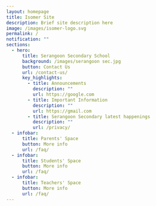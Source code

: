 ```yaml
---
layout: homepage
title: Isomer Site
description: Brief site description here
image: /images/isomer-logo.svg
permalink: /
notification: ""
sections:
  - hero:
      title: Serangoon Secondary School
      background: /images/serangoon sec.jpg
      button: Contact Us
      url: /contact-us/
      key_highlights:
        - title: Announcements
          description: ""
          url: https://google.com
        - title: Important Information
          description: ""
          url: https://gmail.com
        - title: Serangoon Secondary latest happenings
          description: ""
          url: /privacy/
  - infobar:
      title: Parents' Space
      button: More info
      url: /faq/
  - infobar:
      title: Students' Space
      button: More info
      url: /faq/
  - infobar:
      title: Teachers' Space
      button: More info
      url: /faq/
---
```

